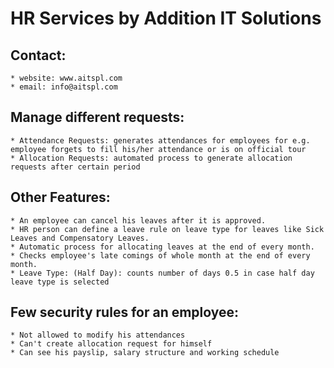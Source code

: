 HR Services by Addition IT Solutions
====================================
Contact:
--------
    * website: www.aitspl.com
    * email: info@aitspl.com

Manage different requests:
---------------------------
    * Attendance Requests: generates attendances for employees for e.g. employee forgets to fill his/her attendance or is on official tour
    * Allocation Requests: automated process to generate allocation requests after certain period

Other Features:
---------------
    * An employee can cancel his leaves after it is approved.
    * HR person can define a leave rule on leave type for leaves like Sick Leaves and Compensatory Leaves.
    * Automatic process for allocating leaves at the end of every month.
    * Checks employee's late comings of whole month at the end of every month.
    * Leave Type: (Half Day): counts number of days 0.5 in case half day leave type is selected

Few security rules for an employee:
-----------------------------------
    * Not allowed to modify his attendances
    * Can't create allocation request for himself
    * Can see his payslip, salary structure and working schedule


